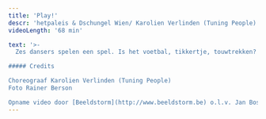 ```yaml
---
title: 'Play!'
descr: 'hetpaleis & Dschungel Wien/ Karolien Verlinden (Tuning People)'
videoLength: '68 min'

text: '>-
  Zes dansers spelen een spel. Is het voetbal, tikkertje, touwtrekken? Rivaliteit, competitie en valsspelen loeren om de hoek. Ze nemen risico’s en breken spelregels, balanceren tussen plezier en ernst, tussen winnen en verliezen.Hoe lang blijft een spel een spel? Play! is een dansvoorstelling voor kinderen, geïnspireerd op Kinderspelen van Bruegel.In 1560 schilderde Bruegel zijn Kinderspelen: tachtig verschillende spelletjes op één doek. 459 jaar later spelen zes dansers in flitsende outfits er zoveel mogelijk in één uur!    

##### Credits

Choreograaf Karolien Verlinden (Tuning People)  
Foto Rainer Berson

Opname video door [Beeldstorm](http://www.beeldstorm.be) o.l.v. Jan Bosteels'
---
```

